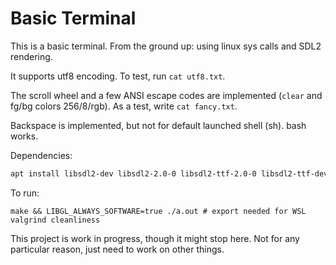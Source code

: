 # Basic Terminal

This is a basic terminal. From the ground up: using linux sys calls and SDL2 rendering.

It supports utf8 encoding. To test, run `cat utf8.txt`.

The scroll wheel and a few ANSI escape codes are implemented (`clear` and fg/bg colors 256/8/rgb). As a test, write `cat fancy.txt`.

Backspace is implemented, but not for default launched shell (sh). bash works.

Dependencies:

```bash
apt install libsdl2-dev libsdl2-2.0-0 libsdl2-ttf-2.0-0 libsdl2-ttf-dev libfreetype6-dev libfreetype6 libfontconfig1 libfontconfig1-dev
```

To run:
```
make && LIBGL_ALWAYS_SOFTWARE=true ./a.out # export needed for WSL valgrind cleanliness
```

This project is work in progress, though it might stop here. Not for any particular reason, just need to work on other things.

